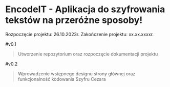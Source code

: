 # EncodeIT - Aplikacja do szyfrowania tekstów na przeróżne sposoby!

Rozpoczęcie projektu: 26.10.2023r.
Zakończenie projektu: xx.xx.xxxxr.

#v0.1
>Utworzenie repozytorium oraz rozpoczęcie dokumentacji projektu

#v0.2
>Wprowadzenie wstępnego designu strony głównej oraz funkcjonalność kodowania Szyfru Cezara